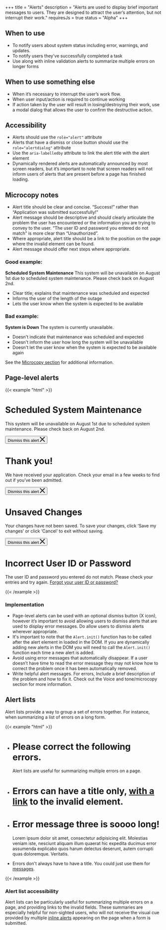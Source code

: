 +++
title = "Alerts"
description = "Alerts are used to display brief important messages to users. They are designed to attract the user’s attention, but not interrupt their work."
requiresJs = true
status = "Alpha"
+++

## When to use
- To notify users about system status including error, warnings, and updates.
- To notify users they’ve successfully completed a task
- Use along with inline validation alerts to summarize multiple errors on longer forms

## When to use something else
- When it’s necessary to interrupt the user’s work flow.
- When user input/action is required to continue working
- If action taken by the user will result in losing/destroying their work, use a modal dialog that allows the user to confirm the destructive action.

## Accessibility
- Alerts should use the `role="alert"` attribute
- Alerts that have a dismiss or close button should use the `role="alertdialog"` attribute
- Use the `aria-labelledby` attribute to link the alert title with the alert element
- Dynamically rendered alerts are automatically announced by most screen readers, but it’s important to note that screen readers will not inform users of alerts that are present before a page has finished loading.

## Microcopy notes
- Alert title should be clear and concise. “Success!” rather than “Application was submitted successfully!"
- Alert message should be descriptive and should clearly articulate the problem the user has encountered or the information you are trying to convey to the user. “The user ID and password you entered do not match” is more clear than “Unauthorized”.
- Where appropriate, alert title should be a link to the position on the page where the invalid element can be found.
- Alert message should offer next steps where appropriate.

### Good example:
**Scheduled System Maintenance**
This system will be unavailable on August 1st due to scheduled system maintenance. Please check back on August 2nd.

- Clear title; explains that maintenance was scheduled and expected
- Informs the user of the length of the outage
- Lets the user know when the system is expected to be available

### Bad example:
**System is Down**
The system is currently unavailable.

- Doesn't indicate that maintenance was scheduled and expected
- Doesn't inform the user how long the system will be unavailable
- Doesn't let the user know when the system is expected to be available again

See the [Microcopy section](/docs/microcopy/) for additional information.

## Page-level alerts
{{< example "html" >}}<div class="alert alert--info m-bottom-md" role="alertdialog" aria-labelledby="information-alert-title">
    <h1 class="alert__title" id="information-alert-title">Scheduled System Maintenance</h1>
    <p class="alert__message">This system will be unavailable on August 1st due to scheduled system maintenance. Please check back on August 2nd.</p>
    <button class="alert__dismiss">
        <span class="v-hide">Dismiss this alert</span>
        <svg xmlns="http://www.w3.org/2000/svg" width="16" height="16" viewBox="0 0 16 16">
            <path d="M10,8l5.63-5.63a1.39,1.39,0,0,0-2-2L8,6,2.37.41a1.39,1.39,0,0,0-2,2L6,8,.41,13.63a1.39,1.39,0,1,0,2,2L8,10l5.63,5.63a1.39,1.39,0,0,0,2-2Z" style="fill: #333"/>
        </svg>
    </button>
</div>

<div class="alert alert--success m-bottom-md" role="alertdialog" aria-labelledby="success-alert-title">
    <h1 class="alert__title" id="success-alert-title">Thank you!</h1>
    <p class="alert__message">We have received your application. Check your email in a few weeks to find out if you’ve been admitted.</p>
    <button class="alert__dismiss">
        <span class="v-hide">Dismiss this alert</span>
        <svg xmlns="http://www.w3.org/2000/svg" width="16" height="16" viewBox="0 0 16 16">
            <path d="M10,8l5.63-5.63a1.39,1.39,0,0,0-2-2L8,6,2.37.41a1.39,1.39,0,0,0-2,2L6,8,.41,13.63a1.39,1.39,0,1,0,2,2L8,10l5.63,5.63a1.39,1.39,0,0,0,2-2Z" style="fill: #333"/>
        </svg>
    </button>
</div>

<div class="alert alert--message m-bottom-md" role="alertdialog" aria-labelledby="warning-alert-title">
    <h1 class="alert__title" id="warning-alert-title">Unsaved Changes</h1>
    <p class="alert__message">Your changes have not been saved. To save your changes, click ‘Save my changes’ or click ‘Cancel’ to exit without saving.</p>
    <button class="alert__dismiss">
        <span class="v-hide">Dismiss this alert</span>
        <svg xmlns="http://www.w3.org/2000/svg" width="16" height="16" viewBox="0 0 16 16">
            <path d="M10,8l5.63-5.63a1.39,1.39,0,0,0-2-2L8,6,2.37.41a1.39,1.39,0,0,0-2,2L6,8,.41,13.63a1.39,1.39,0,1,0,2,2L8,10l5.63,5.63a1.39,1.39,0,0,0,2-2Z" style="fill: #333"/>
        </svg>
    </button>
</div>

<div class="alert alert--error" role="alert" aria-labelledby="error-alert-title">
    <h1 class="alert__title" id="error-alert-title">Incorrect User ID or Password</h1>
    <p class="alert__message">The user ID and password you entered do not match. Please check your entries and try again. <a href="#0">Forgot your user ID or password?</a></p>
</div>
{{< /example >}}

### Implementation
- Page-level alerts can be used with an optional dismiss button (X icon), however it’s important to avoid allowing users to dismiss alerts that are used to display error messages. Do allow users to dismiss alerts wherever appropriate.
- It's important to note that the `Alert.init()` function has to be called after the alert element in loaded in the DOM. If you are dynamically adding new alerts in the DOM you will need to call the `Alert.init()` function each time a new alert is added.
- Avoid using error messages that automatically disappear. If a user doesn’t have time to read the error message they may not know how to correct the problem once it has been automatically removed.
- Write helpful alert messages. For errors, Include a brief description of the problem and how to fix it. Check out the Voice and tone/microcopy section for more information.

## Alert lists
Alert lists provide a way to group a set of errors together. For instance, when summarizing a list of errors on a long form.

{{< example "html" >}}<ul class="alert-list">
    <li class="alert-list__item">
        <div class="alert alert--error" role="alert">
            <h1 class="alert__title">Please correct the following errors.</h1>
            <p class="alert__message">Alert lists are useful for summarizing multiple errors on a page.</p>
        </div>
    </li>
    <li class="alert-list__item">
        <div class="alert alert--error" role="alert">
            <h1 class="alert__title">Errors can have a title only, <a href="#0">with a link</a> to the invalid element.</h1>
        </div>
    </li>
    <li class="alert-list__item">
        <div class="alert alert--error" role="alert">
            <h1 class="alert__title">Error message three is soooo long!</h1>
            <p class="alert__message">Lorem ipsum dolor sit amet, consectetur adipisicing elit. Molestias veniam iste, nesciunt aliquam illum quaerat hic expedita ducimus error assumenda explicabo quos harum delectus deserunt, autem corrupti quas doloremque. Veritatis.</p>
        </div>
    </li>
    <li class="alert-list__item">
        <div class="alert alert--error" role="alert">
            <p class="alert__message">Errors don't always have to have a title. You could just use them for <a href="#0">messages</a>.</p>
        </div>
    </li>
</ul>
{{< /example >}}

### Alert list accessibility
Alert lists can be particularly useful for summarizing multiple errors on a page, and providing links to the invalid fields. These summaries are especially helpful for non-sighted users, who will not receive the visual cue provided by multiple [inline alerts](#inline-alerts) appearing on the page when a form is submitted.

